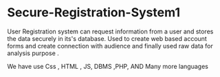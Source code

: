 # Secure-Registration-System1
User Registration system can request information from a user and stores the data securely in its's database. Used to create web based account forms and create connection with audience and finally used raw data for analysis purpose .

We have use Css , HTML , JS, DBMS ,PHP, AND Many more languages 
